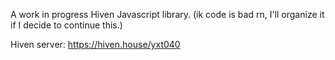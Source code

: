 A work in progress Hiven Javascript library. (ik code is bad rn, I'll organize it if I decide to continue this.)

Hiven server: https://hiven.house/yxt040

